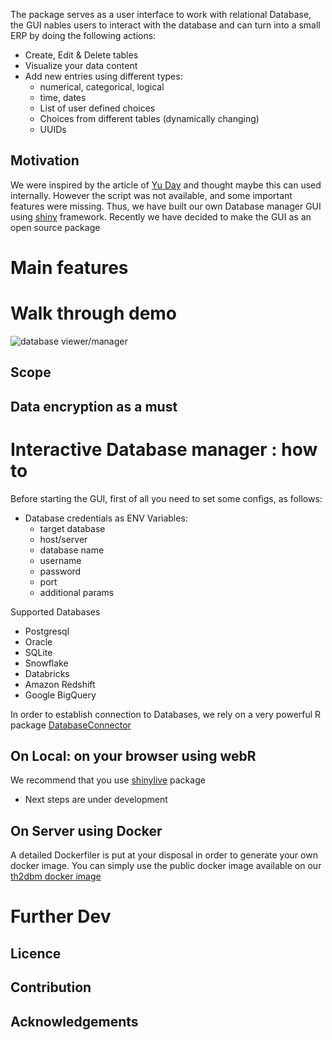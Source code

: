 
The package serves as a user interface to work with relational Database, the GUI nables users to interact with the database and can turn into a small ERP by doing the following actions:

-   Create, Edit & Delete tables 
-   Visualize your data content
-   Add new entries using different types:
    * numerical, categorical, logical
    * time, dates
    * List of user defined choices
    * Choices from different tables (dynamically changing)
    * UUIDs

## Motivation

We were inspired by the article of [Yu Day](https://shanghai.hosting.nyu.edu/data/r/case-4-database-management-shiny.html) and thought maybe this can used internally. However the script was not available, and some important features were missing. Thus, we have built our own Database manager GUI using [shiny](https://shiny.posit.co/) framework. Recently we have decided to make the GUI as an open source package

# Main features

# Walk through demo

![database viewer/manager](./media/videos/demo_DBM.gif)

## Scope


## Data encryption as a must


# Interactive Database manager : how to

Before starting the GUI, first of all you need to set some configs, as follows:

- Database credentials as ENV Variables:
    -   target database
    -   host/server
    -   database name
    -   username
    -   password
    -   port
    -   additional params

Supported Databases

  - Postgresql
  - Oracle
  - SQLite
  - Snowflake
  - Databricks
  - Amazon Redshift
  - Google BigQuery
  
In order to establish connection to Databases, we rely on a very powerful R package [DatabaseConnector](https://github.com/OHDSI/DatabaseConnector)


## On Local: on your browser using webR

We recommend that you use [shinylive](https://github.com/posit-dev/r-shinylive) package

* Next steps are under development

## On Server using Docker

A detailed Dockerfiler is put at your disposal in order to generate your own docker image. 
You can simply use the public docker image available on our [th2dbm docker image](https://hub.docker.com/repository/docker/th2farid/th2dbm/general)


# Further Dev

## Licence 

## Contribution 

## Acknowledgements
